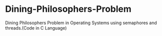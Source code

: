 # Dining-Philosophers-Problem
Dining Philosophers Problem in Operating Systems using semaphores and threads.(Code in C Language)
